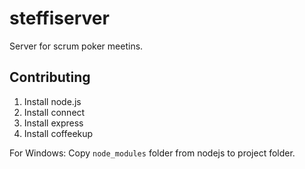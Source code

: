 steffiserver
============
Server for scrum poker meetins.

Contributing
------------
1. Install node.js
2. Install connect
3. Install express
4. Install coffeekup

For Windows:
Copy `node_modules` folder from nodejs to project folder.